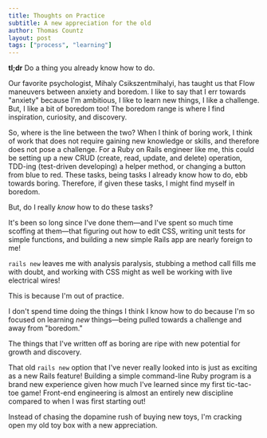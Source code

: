 ```yaml
---
title: Thoughts on Practice
subtitle: A new appreciation for the old
author: Thomas Countz
layout: post
tags: ["process", "learning"]
---
```


**tl;dr** Do a thing you already know how to do.

Our favorite psychologist, Mihaly Csikszentmihalyi, has taught us that Flow maneuvers between anxiety and boredom. I like to say that I err towards "anxiety" because I'm ambitious, I like to learn new things, I like a challenge. But, I like a bit of boredom too! The boredom range is where I find inspiration, curiosity, and discovery. 

So, where is the line between the two? When I think of boring work, I think of work that does not require gaining new knowledge or skills, and therefore does not pose a challenge. For a Ruby on Rails engineer like me, this could be setting up a new CRUD (create, read, update, and delete) operation, TDD-ing (test-driven developing) a helper method, or changing a button from blue to red. These tasks, being tasks I already know how to do, ebb towards boring. Therefore, if given these tasks, I might find myself in boredom.

But, do I really _know_ how to do these tasks?

It's been so long since I've done them—and I've spent so much time scoffing at them—that figuring out how to edit CSS, writing unit tests for simple functions, and building a new simple Rails app are nearly foreign to me!

`rails new` leaves me with analysis paralysis, stubbing a method call fills me with doubt, and working with CSS might as well be working with live electrical wires!

This is because I'm out of practice.

I don't spend time doing the things I think I know how to do because I'm so focused on learning _new_ things—being pulled towards a challenge and away from "boredom."

The things that I've written off as boring are ripe with new potential for growth and discovery.

That old `rails new` option that I've never really looked into is just as exciting as a new Rails feature! Building a simple command-line Ruby program is a brand new experience given how much I've learned since my first tic-tac-toe game! Front-end engineering is almost an entirely new discipline compared to when I was first starting out!

Instead of chasing the dopamine rush of buying new toys, I'm cracking open my old toy box with a new appreciation.
